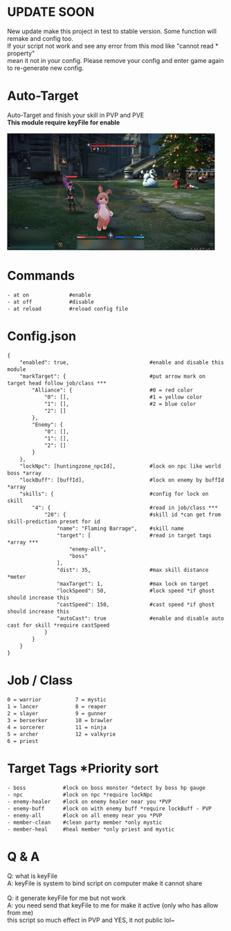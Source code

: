 # UPDATE SOON
New update make this project in test to stable version. Some function will remake and config too.</br>
If your script not work and see any error from this mod like "cannot read * property"</br>
mean it not in your config. Please remove your config and enter game again to re-generate new config.</br>

# Auto-Target
Auto-Target and finish your skill in PVP and PVE</br>
**This module require keyFile for enable**</br></br>
![](autoTarget.gif)</br>

# Commands
```
- at on             #enable
- at off            #disable
- at reload         #reload config file
```
# Config.json
```
{
    "enabled": true,                          #enable and disable this module
    "markTarget": {                           #put arrow mark on target head follow job/class ***
        "Alliance": {                         #0 = red color
            "0": [],                          #1 = yellow color
            "1": [],                          #2 = blue color
            "2": []
        },
        "Enemy": {
            "0": [],
            "1": [],
            "2": []
        }
    },
    "lockNpc": [huntingzone_npcId],           #lock on npc like world boss *array
    "lockBuff": [buffId],                     #lock on enemy by buffId *array
    "skills": {                               #config for lock on skill
        "4": {                                #read in job/class ***
            "20": {                           #skill id *can get from skill-prediction preset for id
                "name": "Flaming Barrage",    #skill name
                "target": [                   #read in target tags *array ***
                    "enemy-all",
                    "boss"
                ],
                "dist": 35,                   #max skill distance *meter
                "maxTarget": 1,               #max lock on target
                "lockSpeed": 50,              #lock speed *if ghost should increase this
                "castSpeed": 150,             #cast speed *if ghost should increase this
                "autoCast": true              #enable and disable auto cast for skill *require castSpeed
            }
        }
    }
}
```
# Job / Class
```
0 = warrior           7 = mystic
1 = lancer            8 = reaper
2 = slayer            9 = gunner
3 = berserker         10 = brawler
4 = sorcerer          11 = ninja
5 = archer            12 = valkyrie
6 = priest
```
# Target Tags *Priority sort
```
- boss            #lock on boss monster *detect by boss hp gauge
- npc             #lock on npc *require lockNpc
- enemy-healer    #lock on enemy healer near you *PVP
- enemy-buff      #lock on with enemy buff *require lockBuff - PVP
- enemy-all       #lock on all enemy near you *PVP
- member-clean    #clean party member *only mystic
- member-heal     #heal member *only priest and mystic
```
# Q & A
Q: what is keyFile</br>
A: keyFile is system to bind script on computer make it cannot share</br>
</br>
Q: it generate keyFile for me but not work</br>
A: you need send that keyFile to me for make it active (only who has allow from me)</br>
this script so much effect in PVP and YES, it not public lol~</br>
